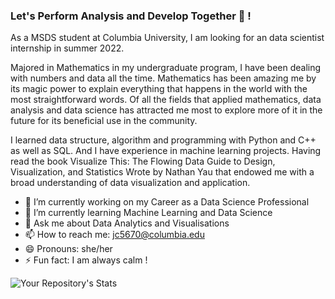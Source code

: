 ### Let's Perform Analysis and Develop Together 🥷 ! 

As a MSDS student at Columbia University, I am looking for an data scientist internship in summer 2022. 

Majored in Mathematics in my undergraduate program, I have been dealing with numbers and data all the time. Mathematics has been amazing me by its magic power to explain everything that happens in the world with the most straightforward words. Of all the fields that applied mathematics, data analysis and data science has attracted me most to explore more of it in the future for its beneficial use in the community. 

I learned data structure, algorithm and programming with Python and C++ as well as SQL. And I have experience in machine learning projects. Having read the book Visualize This: The Flowing Data Guide to Design, Visualization, and Statistics Wrote by Nathan Yau that endowed me with a broad understanding of data visualization and application.

- 🔭 I’m currently working on my Career as a Data Science Professional
- 🌱 I’m currently learning Machine Learning and Data Science 
- 💬 Ask me about Data Analytics and Visualisations
- 📫 How to reach me: jc5670@columbia.edu
- 😄 Pronouns: she/her
- ⚡ Fun fact: I am always calm !

![Your Repository's Stats](https://github-readme-stats.vercel.app/api?username=Jiayuancui&show_icons=true)
